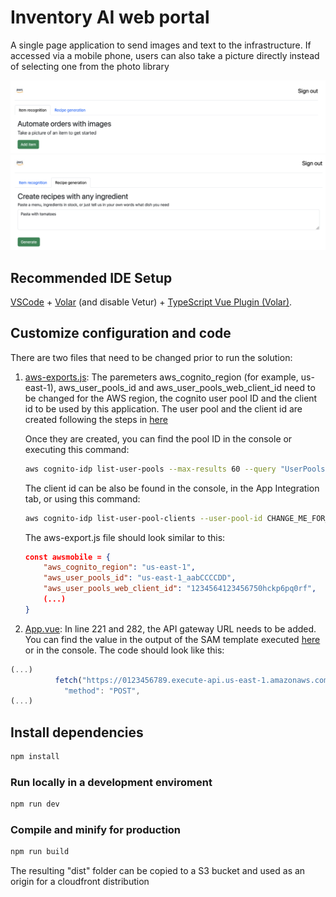 # Inventory AI web portal

A single page application to send images and text to the infrastructure. If accessed via a mobile phone, users can also take a picture directly instead of selecting one from the photo library

![Inventory AI web user interface: image processing](./docs/image_processing_web_app.png)
![Inventory AI web user interface: recipe generation](./docs/recipe_processing_web_app.png)

## Recommended IDE Setup

[VSCode](https://code.visualstudio.com/) + [Volar](https://marketplace.visualstudio.com/items?itemName=Vue.volar) (and disable Vetur) + [TypeScript Vue Plugin (Volar)](https://marketplace.visualstudio.com/items?itemName=Vue.vscode-typescript-vue-plugin).

## Customize configuration and code

There are two files that need to be changed prior to run the solution:

1. [aws-exports.js](./src/aws-exports.js): The paremeters aws_cognito_region (for example, us-east-1), aws_user_pools_id and aws_user_pools_web_client_id need to be changed for the AWS region, the cognito user pool ID and the client id to be used by this application. The user pool and the client id are created following the steps in [here](../infrastructure/README.md)

    Once they are created, you can find the pool ID in the console or executing this command:

    ```bash
    aws cognito-idp list-user-pools --max-results 60 --query "UserPools[?Name=='InventoryAiUserPool']"
    ```

    The client id can be also be found in the console, in the App Integration tab, or using this command:

    ```bash
    aws cognito-idp list-user-pool-clients --user-pool-id CHANGE_ME_FOR_THE_USER_POOL_ID
    ```

    The aws-export.js file should look similar to this:

    ```json
    const awsmobile = {
        "aws_cognito_region": "us-east-1",
        "aws_user_pools_id": "us-east-1_aabCCCCDD",
        "aws_user_pools_web_client_id": "1234564123456750hckp6pq0rf",
        (...)
    }
    ```

2. [App.vue](./src/App.vue): In line 221 and 282, the API gateway URL needs to be added. You can find the value in the output of the SAM template executed [here](../infrastructure/README.md) or in the console. The code should look like this:

```javascript
(...)
          fetch("https://0123456789.execute-api.us-east-1.amazonaws.com/dev/(...)", {
            "method": "POST",
(...)
```

## Install dependencies

```sh
npm install
```

### Run locally in a development enviroment

```sh
npm run dev
```

### Compile and minify for production

```sh
npm run build
```

The resulting "dist" folder can be copied to a S3 bucket and used as an origin for a cloudfront distribution
